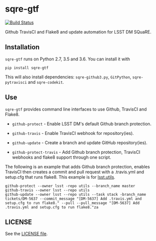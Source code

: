 # sqre-gtf

[![Build Status](https://travis-ci.org/lsst-sqre/sqre-gtf.svg?branch=master)](https://travis-ci.org/lsst-sqre/sqre-gtf)

Github TravisCI and Flake8 and update automation for LSST DM SQuaRE.

## Installation

`sqre-gtf` runs on Python 2.7, 3.5 and 3.6. You can install it with

```
pip install sqre-gtf
```

This will also install dependencies: `sqre-github3.py`, `GitPython`, `sqre-pytravisci` and `sqre-codekit`.

## Use

`sqre-gtf` provides command line interfaces to use Github, TravisCI and Flake8.

* `github-protect` - Enable LSST DM's default Github branch protection.

* `github-travis` - Enable TravisCI webhook for repository(ies).

* `github-update` - Create a branch and update GitHub repository(ies).

* `github-protect-travis` - Add Github branch protection, TravisCI webhooks and flake8 support through one script.

The following is an example that adds Github branch protection, enables TravisCI then creates a commit and pull request with a .travis.yml and setup.cfg that runs flake8. This example is for [lsst.utils](https://github.com/lsst/utils).

```
github-protect --owner lsst -repo utils --branch_name master
github-travis --owner lsst --repo utils
github-update --owner lsst --repo utils --task stack -branch_name tickets/DM-5637 --commit_message "[DM-5637] Add .travis.yml and setup.cfg to run flake8." --pull --pull_message "[DM-5637] Add .travis.yml and setup.cfg to run flake8."za
```

## LICENSE

See the [LICENSE file](/LICENSE).